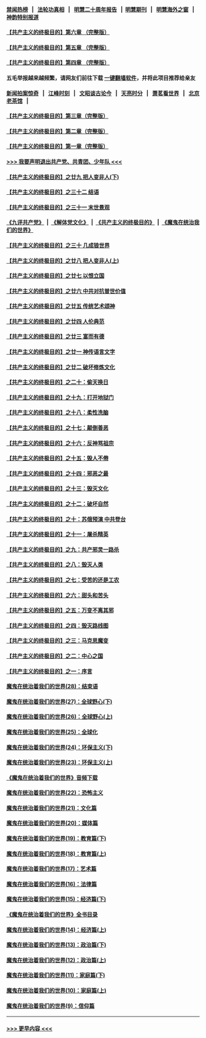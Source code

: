 #### [禁闻热榜](热点新闻.md?=0)  &nbsp;&nbsp;|&nbsp;&nbsp; [法轮功真相](https://github.com/gfw-breaker/truth/blob/master/README.md?=0) &nbsp;&nbsp;|&nbsp;&nbsp; [明慧二十周年报告](https://github.com/gfw-breaker/mh-reports/blob/master/README.md?=0) &nbsp;&nbsp;|&nbsp;&nbsp;[明慧期刊](https://github.com/gfw-breaker/mh-qikan) &nbsp;&nbsp;|&nbsp;&nbsp; [明慧海外之窗](https://github.com/gfw-breaker/mh-news/blob/master/README.md?=0) &nbsp;&nbsp;|&nbsp;&nbsp; [神韵特别报道](https://github.com/gfw-breaker/mh-news/blob/master/shenyun.md?=0)
#### [【共产主义的终极目的】第六章 （完整版）](../pages/nsc422/n11428913.md?t=02240031) 
#### [【共产主义的终极目的】第五章 （完整版）](../pages/nsc422/n11428912.md?t=02240031) 
#### [【共产主义的终极目的】第四章 （完整版）](../pages/nsc422/n11428907.md?t=02240031) 
#### 五毛举报越来越频繁，请网友们前往下载 [一键翻墙软件](https://github.com/gfw-breaker/ssr-accounts)，并将此项目推荐给亲友
#### [新闻拍案惊奇](https://github.com/gfw-breaker/banned-news/blob/master/pages/link4.md) &nbsp;&nbsp;|&nbsp;&nbsp; [江峰时刻](https://github.com/gfw-breaker/banned-news/blob/master/pages/link4.md) &nbsp;&nbsp;|&nbsp;&nbsp; [文昭谈古论今](https://github.com/gfw-breaker/banned-news/blob/master/pages/link4.md) &nbsp;&nbsp;|&nbsp;&nbsp; [天亮时分](https://github.com/gfw-breaker/banned-news/blob/master/pages/link4.md) &nbsp;&nbsp;|&nbsp;&nbsp; [萧茗看世界](https://github.com/gfw-breaker/banned-news/blob/master/pages/link4.md) &nbsp;&nbsp;|&nbsp;&nbsp; [北京老茶馆](https://github.com/gfw-breaker/banned-news/blob/master/pages/link4.md) &nbsp;&nbsp;|&nbsp;&nbsp; 
#### [【共产主义的终极目的】第三章（完整版）](../pages/nsc422/n11428848.md?t=02240031) 
#### [【共产主义的终极目的】第二章（完整版）](../pages/nsc422/n11428831.md?t=02240031) 
#### [【共产主义的终极目的】第一章（完整版）](../pages/nsc422/n11417651.md?t=02240031) 
#### [>>> 我要声明退出共产党、共青团、少年队 <<<](https://github.com/begood0513/goodnews/blob/master/quit/letter.md) 
#### [【共产主义的终极目的】之廿九 把人变非人(下)](../pages/nsc422/n11344140.md?t=02240031) 
#### [【共产主义的终极目的】之三十二 结语](../pages/nsc422/n11360535.md?t=02240031) 
#### [【共产主义的终极目的】之三十一 末世景观](../pages/nsc422/n11351129.md?t=02240031) 
#### [《九评共产党》](https://github.com/begood0513/9ping.md/blob/master/README.md) &nbsp;|&nbsp; [《解体党文化》](../../../../jtdwh.md/blob/master/README.md)  &nbsp;|&nbsp; [《共产主义的终极目的》](../../../../gczydzjmd.md/blob/master/README.md) &nbsp;|&nbsp; [《魔鬼在统治我们的世界》](../../../../mgztzwmdsj.md/blob/master/README.md) 
#### [【共产主义的终极目的】之三十 几成狼世界](../pages/nsc422/n11348280.md?t=02240031) 
#### [【共产主义的终极目的】之廿八 把人变非人(上)](../pages/nsc422/n11340492.md?t=02240031) 
#### [【共产主义的终极目的】之廿七 以恨立国](../pages/nsc422/n11336944.md?t=02240031) 
#### [【共产主义的终极目的】之廿六 中共对抗普世价值](../pages/nsc422/n11324785.md?t=02240031) 
#### [【共产主义的终极目的】之廿五 传统艺术颂神](../pages/nsc422/n11296396.md?t=02240031) 
#### [【共产主义的终极目的】之廿四 人伦典范](../pages/nsc422/n11296397.md?t=02240031) 
#### [【共产主义的终极目的】之廿三 富而有德](../pages/nsc422/n11283598.md?t=02240031) 
#### [【共产主义的终极目的】之廿一 神传语言文字](../pages/nsc422/n11263265.md?t=02240031) 
#### [【共产主义的终极目的】之廿二 破坏修炼文化](../pages/nsc422/n11245728.md?t=02240031) 
#### [【共产主义的终极目的】之二十：偷天换日](../pages/nsc422/n11238846.md?t=02240031) 
#### [【共产主义的终极目的】之十九：打开地狱门](../pages/nsc422/n11206376.md?t=02240031) 
#### [【共产主义的终极目的】之十八：柔性洗脑](../pages/nsc422/n11199994.md?t=02240031) 
#### [【共产主义的终极目的】之十七：颠倒善恶](../pages/nsc422/n11179782.md?t=02240031) 
#### [【共产主义的终极目的】之十六：反神骂祖宗](../pages/nsc422/n11166798.md?t=02240031) 
#### [【共产主义的终极目的】之十五：毁人不倦](../pages/nsc422/n11166792.md?t=02240031) 
#### [【共产主义的终极目的】之十四：邪恶之最](../pages/nsc422/n11150249.md?t=02240031) 
#### [【共产主义的终极目的】之十三：毁灭文化](../pages/nsc422/n11135227.md?t=02240031) 
#### [【共产主义的终极目的】之十二：破坏自然](../pages/nsc422/n11135214.md?t=02240031) 
#### [【共产主义的终极目的】之十：苏俄预演 中共登台](../pages/nsc422/n11118424.md?t=02240031) 
#### [【共产主义的终极目的】之十一：屠杀精英](../pages/nsc422/n11118442.md?t=02240031) 
#### [【共产主义的终极目的】之九：共产邪灵一路杀](../pages/nsc422/n11114139.md?t=02240031) 
#### [【共产主义的终极目的】之八：毁灭人类](../pages/nsc422/n11108503.md?t=02240031) 
#### [【共产主义的终极目的】之七：受苦的还是工农](../pages/nsc422/n11101809.md?t=02240031) 
#### [【共产主义的终极目的】之六：甜头和苦头](../pages/nsc422/n11096971.md?t=02240031) 
#### [【共产主义的终极目的】之五：万变不离其邪](../pages/nsc422/n11091285.md?t=02240031) 
#### [【共产主义的终极目的】之四：毁灭路线图](../pages/nsc422/n11086284.md?t=02240031) 
#### [【共产主义的终极目的】之三：马克思魔变](../pages/nsc422/n11061941.md?t=02240031) 
#### [【共产主义的终极目的】之二：中心之国](../pages/nsc422/n11047728.md?t=02240031) 
#### [【共产主义的终极目的】之一：序言](../pages/nsc422/n11086077.md?t=02240031) 
#### [魔鬼在统治着我们的世界(28)：结束语](../pages/nsc422/n10936246.md?t=02240031) 
#### [魔鬼在统治着我们的世界(27)：全球野心(下)](../pages/nsc422/n10928319.md?t=02240031) 
#### [魔鬼在统治着我们的世界(26)：全球野心(上)](../pages/nsc422/n10900318.md?t=02240031) 
#### [魔鬼在统治着我们的世界(25)：全球化](../pages/nsc422/n10788205.md?t=02240031) 
#### [魔鬼在统治着我们的世界(24)：环保主义(下)](../pages/nsc422/n10695307.md?t=02240031) 
#### [魔鬼在统治着我们的世界(23)：环保主义(上)](../pages/nsc422/n10688613.md?t=02240031) 
#### [《魔鬼在统治着我们的世界》音频下载](../pages/nsc422/n10635553.md?t=02240031) 
#### [魔鬼在统治着我们的世界(22)：恐怖主义](../pages/nsc422/n10614727.md?t=02240031) 
#### [魔鬼在统治着我们的世界(21)：文化篇](../pages/nsc422/n10597706.md?t=02240031) 
#### [魔鬼在统治着我们的世界(20)：媒体篇](../pages/nsc422/n10586579.md?t=02240031) 
#### [魔鬼在统治着我们的世界(19)：教育篇(下)](../pages/nsc422/n10564808.md?t=02240031) 
#### [魔鬼在统治着我们的世界(18)：教育篇(上)](../pages/nsc422/n10526970.md?t=02240031) 
#### [魔鬼在统治着我们的世界(17)：艺术篇](../pages/nsc422/n10499093.md?t=02240031) 
#### [魔鬼在统治着我们的世界(16)：法律篇](../pages/nsc422/n10485969.md?t=02240031) 
#### [魔鬼在统治着我们的世界(15)：经济篇(下)](../pages/nsc422/n10469975.md?t=02240031) 
#### [《魔鬼在统治着我们的世界》全书目录](../pages/nsc422/n10464261.md?t=02240031) 
#### [魔鬼在统治着我们的世界(14)：经济篇(上)](../pages/nsc422/n10457370.md?t=02240031) 
#### [魔鬼在统治着我们的世界(13)：政治篇(下)](../pages/nsc422/n10448270.md?t=02240031) 
#### [魔鬼在统治着我们的世界(12)：政治篇(上)](../pages/nsc422/n10444576.md?t=02240031) 
#### [魔鬼在统治着我们的世界(11)：家庭篇(下)](../pages/nsc422/n10440961.md?t=02240031) 
#### [魔鬼在统治着我们的世界(10)：家庭篇(上)](../pages/nsc422/n10435448.md?t=02240031) 
#### [魔鬼在统治着我们的世界(9)：信仰篇](../pages/nsc422/n10432159.md?t=02240031) 

----
#### [ >>> 更早内容 <<< ](../indexes/nsc422-earlier.md)
